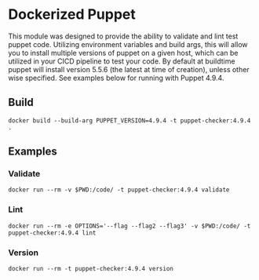 # Dockerized Puppet
This module was designed to provide the ability to validate and lint test puppet code. Utilizing environment variables and build args, this will allow you to install multiple versions of puppet on a given host, which can be utilized in your CICD pipeline to test your code. By default at buildtime puppet will install version 5.5.6 (the latest at time of creation), unless other wise specified. See examples below for running with Puppet 4.9.4.

## Build
```
docker build --build-arg PUPPET_VERSION=4.9.4 -t puppet-checker:4.9.4 .
```

## Examples
### Validate
```
docker run --rm -v $PWD:/code/ -t puppet-checker:4.9.4 validate
```
### Lint
```
docker run --rm -e OPTIONS='--flag --flag2 --flag3' -v $PWD:/code/ -t puppet-checker:4.9.4 lint
```
### Version
```
docker run --rm -t puppet-checker:4.9.4 version
```
